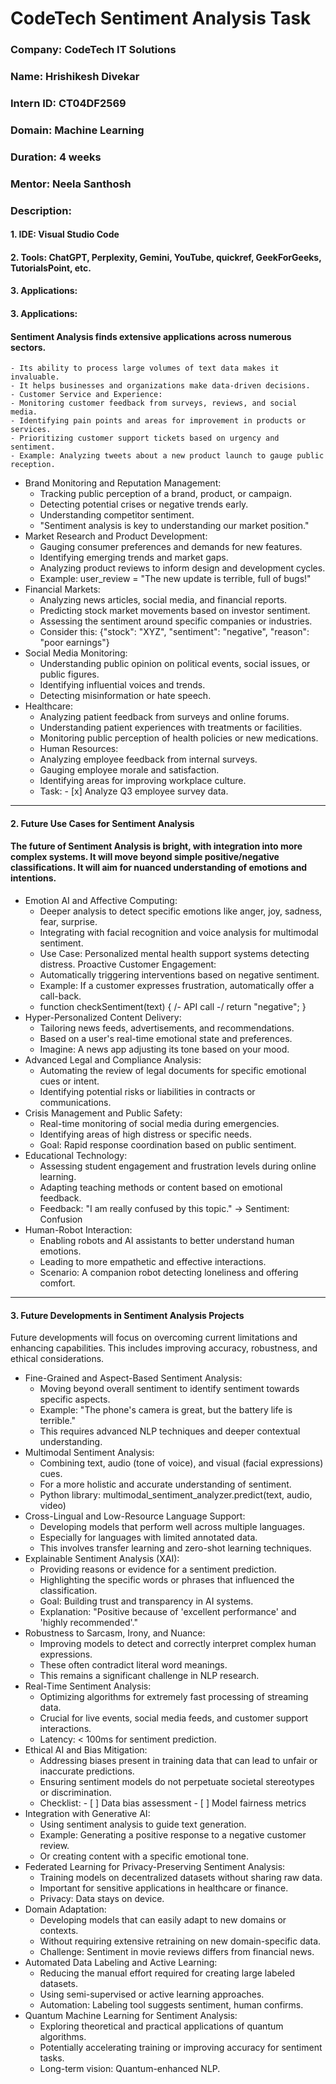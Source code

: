 # **CodeTech Sentiment Analysis Task**

### **Company:** CodeTech IT Solutions
### **Name:** Hrishikesh Divekar
### **Intern ID:** CT04DF2569
### **Domain:** Machine Learning
### **Duration:** 4 weeks
### **Mentor:** Neela Santhosh

### **Description:**

#### **1. IDE:** Visual Studio Code
#### **2. Tools:** ChatGPT, Perplexity, Gemini, YouTube, quickref, GeekForGeeks, TutorialsPoint, etc.  
#### **3. Applications:**
#### **3. Applications:**
#### Sentiment Analysis finds extensive applications across numerous sectors.
    - Its ability to process large volumes of text data makes it invaluable.
    - It helps businesses and organizations make data-driven decisions.
    - Customer Service and Experience:
    - Monitoring customer feedback from surveys, reviews, and social media.
    - Identifying pain points and areas for improvement in products or services.
    - Prioritizing customer support tickets based on urgency and sentiment.
    - Example: Analyzing tweets about a new product launch to gauge public reception.
- Brand Monitoring and Reputation Management:
    - Tracking public perception of a brand, product, or campaign.
    - Detecting potential crises or negative trends early.
    - Understanding competitor sentiment.
    - "Sentiment analysis is key to understanding our market position."
- Market Research and Product Development:
    - Gauging consumer preferences and demands for new features.
    - Identifying emerging trends and market gaps.
    - Analyzing product reviews to inform design and development cycles.
    - Example: user_review = &quot;The new update is terrible, full of bugs!&quot;
- Financial Markets:
    - Analyzing news articles, social media, and financial reports.
    - Predicting stock market movements based on investor sentiment.
    - Assessing the sentiment around specific companies or industries.
    - Consider this: {&quot;stock&quot;: &quot;XYZ&quot;, &quot;sentiment&quot;: &quot;negative&quot;, &quot;reason&quot;: &quot;poor earnings&quot;}
- Social Media Monitoring:
    - Understanding public opinion on political events, social issues, or public figures.
    - Identifying influential voices and trends.
    - Detecting misinformation or hate speech.
- Healthcare:
    - Analyzing patient feedback from surveys and online forums.
    - Understanding patient experiences with treatments or facilities.
    - Monitoring public perception of health policies or new medications.
    - Human Resources:
    - Analyzing employee feedback from internal surveys.
    - Gauging employee morale and satisfaction.
    - Identifying areas for improving workplace culture.
    - Task: - [x] Analyze Q3 employee survey data.
---
#### 2. Future Use Cases for Sentiment Analysis
#### The future of Sentiment Analysis is bright, with integration into more complex systems. It will move beyond simple positive/negative classifications. It will aim for nuanced understanding of emotions and intentions. 
- Emotion AI and Affective Computing:
    - Deeper analysis to detect specific emotions like anger, joy, sadness, fear, surprise.
    - Integrating with facial recognition and voice analysis for multimodal sentiment.
    - Use Case: Personalized mental health support systems detecting distress.
    Proactive Customer Engagement:
    - Automatically triggering interventions based on negative sentiment.
    - Example: If a customer expresses frustration, automatically offer a call-back.
    - function checkSentiment(text) { /- API call -/ return &quot;negative&quot;; }
- Hyper-Personalized Content Delivery:
    - Tailoring news feeds, advertisements, and recommendations.
    - Based on a user's real-time emotional state and preferences.
    - Imagine: A news app adjusting its tone based on your mood.
- Advanced Legal and Compliance Analysis:
    - Automating the review of legal documents for specific emotional cues or intent.
    - Identifying potential risks or liabilities in contracts or communications.
- Crisis Management and Public Safety:
    - Real-time monitoring of social media during emergencies.
    - Identifying areas of high distress or specific needs.
    - Goal: Rapid response coordination based on public sentiment.
- Educational Technology:
    - Assessing student engagement and frustration levels during online learning.
    - Adapting teaching methods or content based on emotional feedback.
    - Feedback: &quot;I am really confused by this topic.&quot; -&gt; Sentiment: Confusion
- Human-Robot Interaction:
    - Enabling robots and AI assistants to better understand human emotions.
    - Leading to more empathetic and effective interactions.
    - Scenario: A companion robot detecting loneliness and offering comfort.
---
#### 3. Future Developments in Sentiment Analysis Projects
Future developments will focus on overcoming current limitations and enhancing capabilities. This includes improving accuracy, robustness, and ethical considerations.
- Fine-Grained and Aspect-Based Sentiment Analysis:
    - Moving beyond overall sentiment to identify sentiment towards specific aspects.
    - Example: "The phone's camera is great, but the battery life is terrible."
    - This requires advanced NLP techniques and deeper contextual understanding.
- Multimodal Sentiment Analysis:
    - Combining text, audio (tone of voice), and visual (facial expressions) cues.
    - For a more holistic and accurate understanding of sentiment.
    - Python library: multimodal_sentiment_analyzer.predict(text, audio, video)
- Cross-Lingual and Low-Resource Language Support:
    - Developing models that perform well across multiple languages.
    - Especially for languages with limited annotated data.
    - This involves transfer learning and zero-shot learning techniques.
- Explainable Sentiment Analysis (XAI):
    - Providing reasons or evidence for a sentiment prediction.
    - Highlighting the specific words or phrases that influenced the classification.
    - Goal: Building trust and transparency in AI systems.
    - Explanation: &quot;Positive because of &#39;excellent performance&#39; and &#39;highly recommended&#39;.&quot;
- Robustness to Sarcasm, Irony, and Nuance:
    - Improving models to detect and correctly interpret complex human expressions.
    - These often contradict literal word meanings.
    - This remains a significant challenge in NLP research.
- Real-Time Sentiment Analysis:
    - Optimizing algorithms for extremely fast processing of streaming data.
    - Crucial for live events, social media feeds, and customer support interactions.
    - Latency: &lt; 100ms for sentiment prediction.
- Ethical AI and Bias Mitigation:
    - Addressing biases present in training data that can lead to unfair or inaccurate predictions.
    - Ensuring sentiment models do not perpetuate societal stereotypes or discrimination.
    - Checklist: - [ ] Data bias assessment - [ ] Model fairness metrics
- Integration with Generative AI:
    - Using sentiment analysis to guide text generation.
    - Example: Generating a positive response to a negative customer review.
    - Or creating content with a specific emotional tone.
- Federated Learning for Privacy-Preserving Sentiment Analysis:
    - Training models on decentralized datasets without sharing raw data.
    - Important for sensitive applications in healthcare or finance.
    - Privacy: Data stays on device.
- Domain Adaptation:
    - Developing models that can easily adapt to new domains or contexts.
    - Without requiring extensive retraining on new domain-specific data.
    - Challenge: Sentiment in movie reviews differs from financial news.
- Automated Data Labeling and Active Learning:
    - Reducing the manual effort required for creating large labeled datasets.
    - Using semi-supervised or active learning approaches.
    - Automation: Labeling tool suggests sentiment, human confirms.
- Quantum Machine Learning for Sentiment Analysis:
    - Exploring theoretical and practical applications of quantum algorithms.
    - Potentially accelerating training or improving accuracy for sentiment tasks.
    - Long-term vision: Quantum-enhanced NLP.
